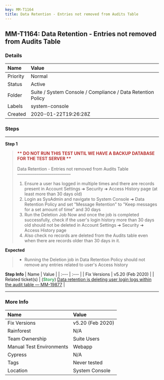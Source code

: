 ```yaml
---
key: MM-T1164
title: Data Retention - Entries not removed from Audits Table
---
```


## MM-T1164: Data Retention - Entries not removed from Audits Table

### Details

| Name     | Value                                                       |
| :------- | :---------------------------------------------------------- |
| Priority | Normal                                                      |
| Status   | Active                                                      |
| Folder   | Suite / System Console / Compliance / Data Retention Policy |
| Labels   | system-console                                              |
| Created  | 2020-01-22T19:26:28Z                                        |

### Steps

<hr/>

**Step 1**

> <article><strong><span style="color:rgb(184, 49, 47)">** DO NOT RUN THIS TEST UNTIL WE HAVE A BACKUP DATABASE FOR THE TEST SERVER **</span></strong><br /><br />Data Retention - Entries not removed from Audits Table<br />–––––––––––––––––––––––––<ol><li>Ensure a user has logged in multiple times and there are records present in Account Settings ➜ Security ➜ Access History page (at least more than 30 days old)</li><li>Login as SysAdmin and navigate to System Console ➜ Data Retention Policy and set "Message Retention" to "Keep messages for a set amount of time" and 30 days</li><li>Run the Deletion Job Now and once the job is completed successfully, check if the user's login history more than 30 days old should not be deleted in Account Settings ➜ Security ➜ Access History page</li><li>Also check no records are deleted from the Audits table even when there are records older than 30 days in it.</li></ol></article>

**Expected**

> <article><ul><li>Running the Deletion job in Data Retention Policy should not remove any entries related to user's Access history</li></ul></article>

**Step Info**
| Name | Value |
| :--- | :--- |
| Fix Versions | v5.20 (Feb 2020) |
| Related ticket(s) | (<strong><span style="color:rgb(65, 168, 95)">Story</span></strong>) <a href="https://mattermost.atlassian.net/browse/MM-19877">Data retention is deleting user login logs within the audit table — MM-19877</a> |

<hr/>

### More Info

| Name                     | Value            |
| :----------------------- | :--------------- |
| Fix Versions             | v5.20 (Feb 2020) |
| Rainforest               | N/A              |
| Team Ownership           | Suite Users      |
| Manual Test Environments | Webapp           |
| Cypress                  | N/A              |
| Tags                     | Never tested     |
| Location                 | System Console   |
